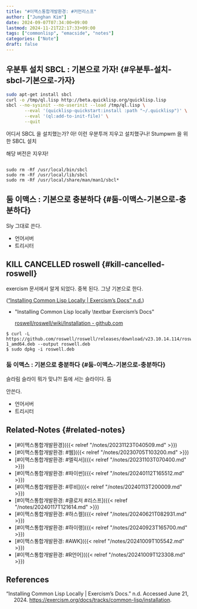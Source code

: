 ```yaml
---
title: "#이맥스통합개발환경: #커먼리스프"
author: ["Junghan Kim"]
date: 2024-09-07T07:34:00+09:00
lastmod: 2024-11-21T22:17:33+09:00
tags: ["commonlisp", "emacside", "notes"]
categories: ["Note"]
draft: false
---
```


## 우분투 설치 SBCL : 기본으로 가자! {#우분투-설치-sbcl-기본으로-가자}

<a id="code-snippet--우분투 기본 패키지 설치"></a>
```bash
sudo apt-get install sbcl
curl -o /tmp/ql.lisp http://beta.quicklisp.org/quicklisp.lisp
sbcl --no-sysinit --no-userinit --load /tmp/ql.lisp \
       --eval '(quicklisp-quickstart:install :path "~/.quicklisp")' \
       --eval '(ql:add-to-init-file)' \
       --quit
```

어디서 SBCL 을 설치했는가? 아! 이런 우분투꺼 지우고 설치했구나! Stumpwm 을 위한 SBCL 설치

해당 버전은 지우자!

```text

sudo rm -Rf /usr/local/bin/sbcl
sudo rm -Rf /usr/local/lib/sbcl
sudo rm -Rf /usr/local/share/man/man1/sbcl*
```


## 둠 이맥스 : 기본으로 충분하다 {#둠-이맥스-기본으로-충분하다}

Sly 그대로 쓴다.

-   언어서버
-   트리시터


## KILL CANCELLED roswell {#kill-cancelled-roswell}

exercism 문서에서 알게 되었다. 중복 된다. 그냥 기본으로 한다.

(<a href="#citeproc_bib_item_1">“Installing Common Lisp Locally | Exercism’s Docs” n.d.</a>)

-   "Installing Common Lisp locally \textbar Exercism’s Docs"

    [roswell/roswell/wiki/Installation - github.com](https://github.com/roswell/roswell/wiki/Installation#linux)

<!--listend-->

```text
$ curl -L https://github.com/roswell/roswell/releases/download/v23.10.14.114/roswell_23.10.14.114-1_amd64.deb --output roswell.deb
$ sudo dpkg -i roswell.deb
```


### 둠 이맥스 : 기본으로 충분하다 {#둠-이맥스-기본으로-충분하다}

슬라림 슬라이 뭐가 맞냐?! 둠에 서는 슬라이다. 둠

안쓴다.

-   언어서버
-   트리시터


## Related-Notes {#related-notes}

-   [#이맥스통합개발환경]({{< relref "/notes/20231123T040509.md" >}})
-   [#이맥스통합개발환경: #웹]({{< relref "/notes/20230705T103200.md" >}})
-   [#이맥스통합개발환경: #엘릭서]({{< relref "/notes/20231103T070400.md" >}})
-   [#이맥스통합개발환경: #파이썬]({{< relref "/notes/20240112T165512.md" >}})
-   [#이맥스통합개발환경: #루비]({{< relref "/notes/20240113T200009.md" >}})
-   [#이맥스통합개발환경: #클로저 #리스프]({{< relref "/notes/20240117T121614.md" >}})
-   [#이맥스통합개발환경: #하스켈]({{< relref "/notes/20240621T082931.md" >}})
-   [#이맥스통합개발환경: #하이랭]({{< relref "/notes/20240923T165700.md" >}})
-   [#이맥스통합개발환경: #AWK]({{< relref "/notes/20241009T105542.md" >}})
-   [#이맥스통합개발환경: #R언어]({{< relref "/notes/20241009T123308.md" >}})

## References

<style>.csl-entry{text-indent: -1.5em; margin-left: 1.5em;}</style><div class="csl-bib-body">
  <div class="csl-entry"><a id="citeproc_bib_item_1"></a>“Installing Common Lisp Locally | Exercism’s Docs.” n.d. Accessed June 21, 2024. <a href="https://exercism.org/docs/tracks/common-lisp/installation">https://exercism.org/docs/tracks/common-lisp/installation</a>.</div>
</div>
